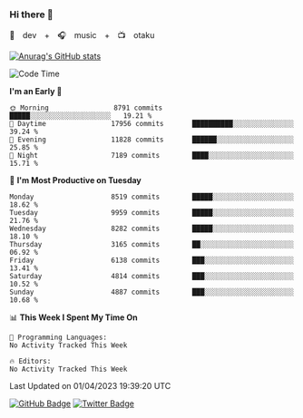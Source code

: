 ### Hi there 👋

🚀　dev　+　🎧　music　+　📺　otaku


[![Anurag's GitHub stats](https://github-readme-stats.vercel.app/api?username=koheitasaka&count_private=true&show_icons=true&theme=monokai)](https://github.com/koheitasaka/github-readme-stats)

<!--START_SECTION:waka-->
![Code Time](http://img.shields.io/badge/Code%20Time-1%2C161%20hrs%2023%20mins-blue)

**I'm an Early 🐤** 

```text
🌞 Morning                8791 commits        █████░░░░░░░░░░░░░░░░░░░░   19.21 % 
🌆 Daytime                17956 commits       ██████████░░░░░░░░░░░░░░░   39.24 % 
🌃 Evening                11828 commits       ██████░░░░░░░░░░░░░░░░░░░   25.85 % 
🌙 Night                  7189 commits        ████░░░░░░░░░░░░░░░░░░░░░   15.71 % 
```
📅 **I'm Most Productive on Tuesday** 

```text
Monday                   8519 commits        █████░░░░░░░░░░░░░░░░░░░░   18.62 % 
Tuesday                  9959 commits        █████░░░░░░░░░░░░░░░░░░░░   21.76 % 
Wednesday                8282 commits        █████░░░░░░░░░░░░░░░░░░░░   18.10 % 
Thursday                 3165 commits        ██░░░░░░░░░░░░░░░░░░░░░░░   06.92 % 
Friday                   6138 commits        ███░░░░░░░░░░░░░░░░░░░░░░   13.41 % 
Saturday                 4814 commits        ███░░░░░░░░░░░░░░░░░░░░░░   10.52 % 
Sunday                   4887 commits        ███░░░░░░░░░░░░░░░░░░░░░░   10.68 % 
```


📊 **This Week I Spent My Time On** 

```text
💬 Programming Languages: 
No Activity Tracked This Week

🔥 Editors: 
No Activity Tracked This Week
```


 Last Updated on 01/04/2023 19:39:20 UTC
<!--END_SECTION:waka-->

[![GitHub Badge](https://img.shields.io/badge/GitHub-100000?style=for-the-badge&logo=github&logoColor=white)](https://github.com/koheitasaka)
[![Twitter Badge](https://img.shields.io/badge/Twitter-1DA1F2?style=for-the-badge&logo=twitter&logoColor=white)](https://twitter.com/sleep_asleep_)
